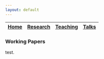```yaml
---
layout: default
---
```


| [Home](./) | [Research](./research.md) | [Teaching](./teaching.md) | [Talks](./talks.md) |
| :--------: | :-----------------------: | :-----------------------: | :-----------------: |

### Working Papers

test.

